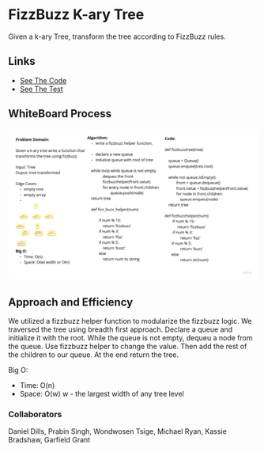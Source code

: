 # FizzBuzz K-ary Tree

Given a k-ary Tree, transform the tree according to FizzBuzz rules.

## Links

- [See The Code](./fizz_buzz_tree.py)
- [See The Test](../tests/test_fizz_buzz_tree.py)

## WhiteBoard Process

![Fizz buzz Tree](fizz_buzz_tree.jpg)

## Approach and Efficiency

We utilized a fizzbuzz helper function to modularize the fizzbuzz logic. We traversed the tree using breadth first approach. Declare a queue and initialize it with the root. While the queue is not empty, dequeu a node from the queue. Use fizzbuzz helper to change the value. Then add the rest of the children to our queue. At the end return the tree.

Big O:

- Time: O(n)
- Space: O(w)  w - the largest width of any tree level

### Collaborators

Daniel Dills, Prabin Singh, Wondwosen Tsige, Michael Ryan, Kassie Bradshaw, Garfield Grant
